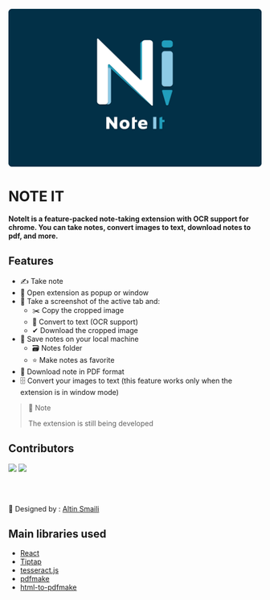 ![LOGO](./src/styles/images/noteIt_cover.png 'Logo')

# **NOTE IT**

**NoteIt is a feature-packed note-taking extension with OCR support for chrome.
You can take notes, convert images to text, download notes to pdf, and more.**

## Features

- ✍ Take note
- 👀 Open extension as popup or window
- 📸 Take a screenshot of the active tab and:
  - ✂️ Copy the cropped image
  - 📜 Convert to text (OCR support)
  - ✔ Download the cropped image
- 💾 Save notes on your local machine
  - 🗃 Notes folder
  - ⭐ Make notes as favorite
- 📁 Download note in PDF format
- 🗄 Convert your images to text (this feature works only when the extension is in window mode)

> 📝 Note
>
> The extension is still being developed

## Contributors

[![](https://github.com/MuhametSmaili.png?size=100&fit=cover&mask=circle)](https://github.com/MuhametSmaili)
[![](https://github.com/bkrmadtya.png?size=100&fit=cover&mask=circle)](https://github.com/bkrmadtya)

<br/>
<br/>

🎨 Designed by : [Altin Smaili](https://www.figma.com/file/h66qGHcw4DzCZMotoqioTV/Note-It?node-id=2%3A121)

## Main libraries used

- [React](https://reactjs.org/)
- [Tiptap](https://tiptap.dev/)
- [tesseract.js](https://tesseract.projectnaptha.com/)
- [pdfmake](https://pdfmake.org/#/)
- [html-to-pdfmake](https://github.com/Aymkdn/html-to-pdfmake)
